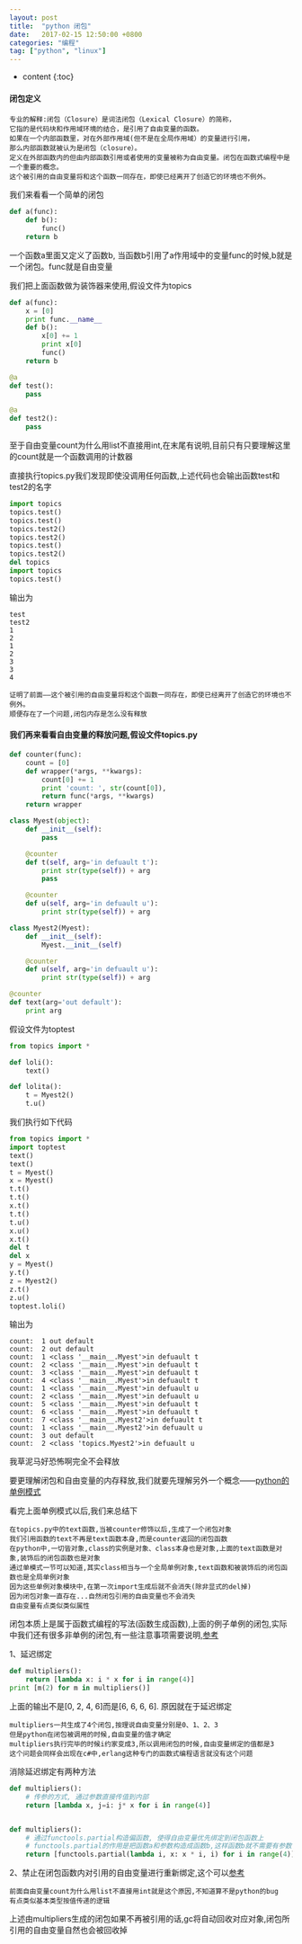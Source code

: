 ```yaml
---
layout: post
title:  "python 闭包"
date:   2017-02-15 12:50:00 +0800
categories: "编程"
tag: ["python", "linux"]
---
```


* content
{:toc}


#### 闭包定义

    专业的解释:闭包（Closure）是词法闭包（Lexical Closure）的简称，
    它指的是代码块和作用域环境的结合，是引用了自由变量的函数。
    如果在一个内部函数里，对在外部作用域(但不是在全局作用域）的变量进行引用，
    那么内部函数就被认为是闭包（closure）。
    定义在外部函数内的但由内部函数引用或者使用的变量被称为自由变量。闭包在函数式编程中是一个重要的概念。
    这个被引用的自由变量将和这个函数一同存在，即使已经离开了创造它的环境也不例外。

我们来看看一个简单的闭包

```python
def a(func):
    def b():
        func()
    return b

```

一个函数a里面又定义了函数b, 当函数b引用了a作用域中的变量func的时候,b就是一个闭包。func就是自由变量

我们把上面函数做为装饰器来使用,假设文件为topics

```python
def a(func):
    x = [0]
    print func.__name__
    def b():
        x[0] += 1
        print x[0]
        func()
    return b

@a
def test():
    pass

@a
def test2():
    pass
```

至于自由变量count为什么用list不直接用int,在末尾有说明,目前只有只要理解这里的count就是一个函数调用的计数器

直接执行topics.py我们发现即使没调用任何函数,上述代码也会输出函数test和test2的名字

```python
import topics
topics.test()
topics.test()
topics.test2()
topics.test2()
topics.test()
topics.test2()
del topics
import topics
topics.test()
```

输出为

```text
test
test2
1
2
1
2
3
3
4
```

    证明了前面——这个被引用的自由变量将和这个函数一同存在，即使已经离开了创造它的环境也不例外。
    顺便存在了一个问题,闭包内存是怎么没有释放

#### 我们再来看看自由变量的释放问题,假设文件topics.py

```python
def counter(func):
    count = [0]
    def wrapper(*args, **kwargs):
        count[0] += 1
        print 'count: ', str(count[0]),
        return func(*args, **kwargs)
    return wrapper

class Myest(object):
    def __init__(self):
        pass

    @counter
    def t(self, arg='in defuault t'):
        print str(type(self)) + arg
        pass

    @counter
    def u(self, arg='in defuault u'):
        print str(type(self)) + arg

class Myest2(Myest):
    def __init__(self):
        Myest.__init__(self)

    @counter
    def u(self, arg='in defuault u'):
        print str(type(self)) + arg

@counter
def text(arg='out default'):
    print arg

```

假设文件为toptest

```python
from topics import *

def loli():
    text()

def lolita():
    t = Myest2()
    t.u()
```

我们执行如下代码

```python
from topics import *
import toptest
text()
text()
t = Myest()
x = Myest()
t.t()
t.t()
x.t()
t.t()
t.u()
x.u()
x.t()
del t
del x
y = Myest()
y.t()
z = Myest2()
z.t()
z.u()
toptest.loli()
```

输出为

```text
count:  1 out default
count:  2 out default
count:  1 <class '__main__.Myest'>in defuault t
count:  2 <class '__main__.Myest'>in defuault t
count:  3 <class '__main__.Myest'>in defuault t
count:  4 <class '__main__.Myest'>in defuault t
count:  1 <class '__main__.Myest'>in defuault u
count:  2 <class '__main__.Myest'>in defuault u
count:  5 <class '__main__.Myest'>in defuault t
count:  6 <class '__main__.Myest'>in defuault t
count:  7 <class '__main__.Myest2'>in defuault t
count:  1 <class '__main__.Myest2'>in defuault u
count:  3 out default
count:  2 <class 'topics.Myest2'>in defuault u
```

我草泥马好恐怖啊完全不会释放

要更理解闭包和自由变量的内存释放,我们就要先理解另外一个概念——[python的单例模式](http://www.lolizeppelin.com/2017/03/06/python-singleton/)

看完上面单例模式以后,我们来总结下

    在topics.py中的text函数,当被counter修饰以后,生成了一个闭包对象
    我们引用函数的text不再是text函数本身,而是counter返回的闭包函数
    在python中,一切皆对象,class的实例是对象、class本身也是对象,上面的text函数是对象,装饰后的闭包函数也是对象
    通过单模式一节可以知道,其实class相当与一个全局单例对象,text函数和被装饰后的闭包函数也是全局单例对象
    因为这些单例对象模块中,在第一次import生成后就不会消失(除非显式的del掉)
    因为闭包对象一直存在...自然闭包引用的自由变量也不会消失
    自由变量有点类似类似属性

闭包本质上是属于函数式编程的写法(函数生成函数),上面的例子单例的闭包,实际中我们还有很多非单例的闭包,有一些注意事项需要说明,[参考](http://www.jb51.net/article/108916.htm)

1、延迟绑定

```python
def multipliers():
    return [lambda x: i * x for i in range(4)]
print [m(2) for m in multipliers()]
```

上面的输出不是[0, 2, 4, 6]而是[6, 6, 6, 6]. 原因就在于延迟绑定

    multipliers一共生成了4个闭包,按理说自由变量分别是0、1、2、3
    但是python在闭包被调用的时候,自由变量的值才确定
    multipliers执行完毕的时候i约家变成3,所以调用闭包的时候,自由变量绑定的值都是3
    这个问题会同样会出现在c#中,erlang这种专门的函数式编程语言就没有这个问题

消除延迟绑定有两种方法

```python
def multipliers():
    # 传参的方式, 通过参数直接传值到内部    
    return [lambda x, j=i: j* x for i in range(4)]


def multipliers():
    # 通过functools.partial构造偏函数, 使得自由变量优先绑定到闭包函数上
    # functools.partial的作用是把函数a和参数构造成函数b,这样函数b就不需要有参数传入了
    return [functools.partial(lambda i, x: x * i, i) for i in range(4)]
```


2、禁止在闭包函数内对引用的自由变量进行重新绑定,这个可以[参考](http://blog.csdn.net/virtual_func/article/details/50551076)

    前面自由变量count为什么用list不直接用int就是这个原因,不知道算不是python的bug
    有点类似基本类型按值传递的逻辑

上述由multipliers生成的闭包如果不再被引用的话,gc将自动回收对应对象,闭包所引用的自由变量自然也会被回收掉

